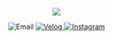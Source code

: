 <!-- 나의 정보 -->

<p align="center">
  <img src="https://capsule-render.vercel.app/api?type=waving&color=ACBCFF&fontColor=0F1035&height=200&section=header&text=Welcome%20to%20DongHyuk's%20Github%21%F0%9F%91%8B&fontSize=40&animation=fadeIn"/>
</p>

<!-- 뱃지: 이메일, Velog, 인스타그램 -->

<p align="center">
  <img src="https://img.shields.io/badge/flffkd12@gmail.com-blue?style=flat&logo=gmail&logoColor=white" alt="Email"/>
  <a href="https://velog.io/@dreamtree/posts" target="_blank" rel="noopener noreferrer">
    <img src="https://img.shields.io/badge/Velog-black?style=flat&logo=velog" alt="Velog"/>
  </a>
  <a href="https://www.instagram.com/_dh_803/" target="_blank" rel="noopener noreferrer">
    <img src="https://img.shields.io/badge/Instagram-pink?style=flat&logo=instagram" alt="Instagram"/>
  </a>
</p>

<!--
**flffkd12/flffkd12** is a ✨ _special_ ✨ repository because its `README.md` (this file) appears on your GitHub profile.
## Hi there 👋
Here are some ideas to get you started:

- 🔭 I’m currently working on ...
- 🌱 I’m currently learning ...
- 👯 I’m looking to collaborate on ...
- 🤔 I’m looking for help with ...
- 💬 Ask me about ...
- 📫 How to reach me: ...
- 😄 Pronouns: ...
- ⚡ Fun fact: ...
-->
